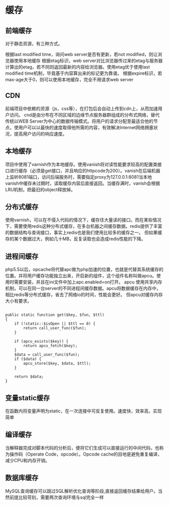 # 缓存

## 前端缓存

对于静态资源，有三种方式。

根据last modified time，询问web server是否有更新，若not modified，则让浏览器使用本地缓存
根据etag标识，web server对比浏览器传过来的etag与服务器计算出的etag，若不同则返回最新的内容给浏览器。使用etag优于使用last modified time机制，毕竟基于内容算出来的标记更为靠谱。
根据expire标识，若max-age大于0，则可以使用本地缓存，完全不用请求web server

## CDN

前端项目中依赖的资源（js，css等），在打包后会自动上传到cdn上，从而加速用户访问。
cnd是由分布在不同区域的边缘节点服务器群组成的分布式网络，替代传统以WEB Server为中心的数据传输模式。将用户的请求分配至最适合他的节点，使用户可以以最快的速度取得他所需的内容，有效解决Internet网络拥塞状况，提高用户访问的响应速度。

## 本地缓存

项目中使用了varnish作为本地缓存。使用vanish将对读性能要求较高的配置类接口进行缓存（必须是get接口，并且响应的httpcode为200）。vanish在后端机器上监听8081端口，访问后端服务时，需要指定proxy为127.0.0.1:8081当本地vanish中缓存未过期时，读取缓存内容后直接返回。当缓存满时，vanish会根据LRU机制，把最旧的object释放掉。

## 分布式缓存

使用varnish，可以在不侵入代码的情况下，缓存住大量读的接口。而在某些情况下，需要使用redis这种分布式缓存，在多台机器之间缓存数据。redis提供了丰富的数据结构与查询接口，事实上redis也是我们使用比较多的缓存之一。 但如果缓存的某个数据过大，例如几十MB，反复读取也会造成redis性能的下降。

## 进程间缓存

php5.5以后，opcache将代替apc做为php加速的位置，也就是代替其系统缓存的位置。并将用户缓存功能独立出来，开启新的组件，这个组件名称叫做apcu。使用时需要安装，并且在ini文件中加上apc.enabled=on打开。
apcu 使用共享内存机制，可以在同一台server的不同进程间缓存数据。apcu将数据缓存在内存中，相比redis等分布式缓存，省去了网络io的时间，性能会更好。 但apcu对缓存内存大小有要求。

```shell

public static function get($key, $fun, $ttl)
{
    if (!static::$isOpen || $ttl == 0) {
        return call_user_func($fun);
    }

    if (apcu_exists($key)) {
        return apcu_fetch($key);
    }
    $data = call_user_func($fun);
    if ($data) {
        apcu_store($key, $data, $ttl);
    }

    return $data;
}
```

## 变量static缓存

在函数内将变量声明为static，在一次连接中可反复使用。速度快，效率高，实现简单

## 编译缓存

当解释器完成对脚本代码的分析后，便将它们生成可以直接运行的中间代码，也称为操作码（Operate Code，opcode）。Opcode cache的目地是避免重复编译，减少CPU和内存开销。

## 数据库缓存

MySQL查询缓存可以跳过SQL解析优化查询等阶段,直接返回缓存结果给用户。当然前提比较苛刻，需要两次查询环境与sql完全一样
